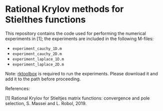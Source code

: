 # Rational Krylov methods for Stielthes functions
This repository contains the code used for performing the numerical 
experiments in [1]; the experiments are included in the following M-files:

- <code>experiment_cauchy_1D.m</code>
 - <code>experiment_cauchy_2D.m</code>
 - <code>experiment_laplace_1D.m</code> 
 - <code>experiment_laplace_2D.m</code>

Note: [rktoolbox](http://rktoolbox.org) is required to run the experiments.
Please download it and add it to the path before proceeding. 

References:

[1] Rational Krylov for Stieltjes matrix functions: convergence and pole 
    selection, S. Massei and L. Robol, 2019.
